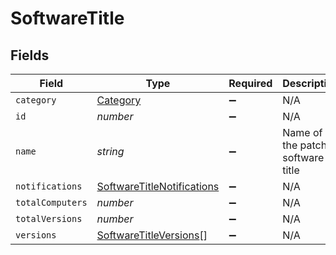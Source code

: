 # SoftwareTitle


## Fields

| Field                                                                           | Type                                                                            | Required                                                                        | Description                                                                     | Example                                                                         |
| ------------------------------------------------------------------------------- | ------------------------------------------------------------------------------- | ------------------------------------------------------------------------------- | ------------------------------------------------------------------------------- | ------------------------------------------------------------------------------- |
| `category`                                                                      | [Category](../../models/shared/category.md)                                     | :heavy_minus_sign:                                                              | N/A                                                                             |                                                                                 |
| `id`                                                                            | *number*                                                                        | :heavy_minus_sign:                                                              | N/A                                                                             |                                                                                 |
| `name`                                                                          | *string*                                                                        | :heavy_minus_sign:                                                              | Name of the patch software title                                                | Google Chrome                                                                   |
| `notifications`                                                                 | [SoftwareTitleNotifications](../../models/shared/softwaretitlenotifications.md) | :heavy_minus_sign:                                                              | N/A                                                                             |                                                                                 |
| `totalComputers`                                                                | *number*                                                                        | :heavy_minus_sign:                                                              | N/A                                                                             |                                                                                 |
| `totalVersions`                                                                 | *number*                                                                        | :heavy_minus_sign:                                                              | N/A                                                                             |                                                                                 |
| `versions`                                                                      | [SoftwareTitleVersions](../../models/shared/softwaretitleversions.md)[]         | :heavy_minus_sign:                                                              | N/A                                                                             |                                                                                 |